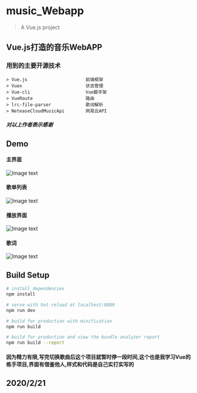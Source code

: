 # music_Webapp

> A Vue.js project

## Vue.js打造的音乐WebAPP

### 用到的主要开源技术
```
> Vue.js                      前端框架
> Vuex                        状态管理
> Vue-cli                     Vue脚手架
> VueRoute                    路由
> lrc-file-parser             歌词解析
> NeteaseCloudMusicApi        网易云API
```
##### 对以上作者表示感谢


## Demo
#### 主界面
![Image text](http://59.110.173.180:9090/static/SavePic/f6282c34ee11075333a1211da2985457微信截图_20200221140952.jpg)
#### 歌单列表
![Image text](http://59.110.173.180:9090/static/SavePic/2480ef847abad32da2e3f90459786f54微信截图_20200221141011.jpg)
#### 播放界面
![Image text](http://59.110.173.180:9090/static/SavePic/313025cc06eb75258f8029f381552b38微信截图_20200221141034.jpg)
#### 歌词
![Image text](http://59.110.173.180:9090/static/SavePic/11c419481524219113d49fb84bb4b073微信截图_20200221141042.jpg)


## Build Setup
``` bash
# install dependencies
npm install

# serve with hot reload at localhost:8080
npm run dev

# build for production with minification
npm run build

# build for production and view the bundle analyzer report
npm run build --report
```

#### 因为精力有限,写完切换歌曲后这个项目就暂时停一段时间,这个也是我学习Vue的练手项目,界面有借鉴他人,样式和代码是自己实打实写的


## 2020/2/21
